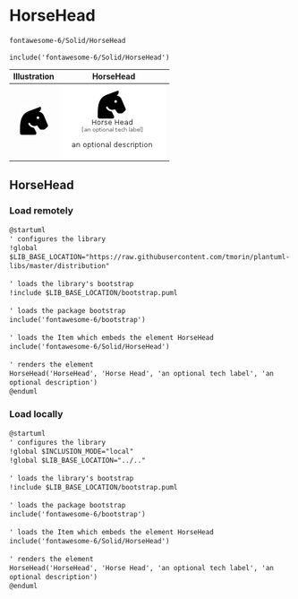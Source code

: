 # HorseHead


```text
fontawesome-6/Solid/HorseHead
```

```text
include('fontawesome-6/Solid/HorseHead')
```



| Illustration | HorseHead |
| :---: | :---: |
| ![illustration for Illustration](../../fontawesome-6/Solid/HorseHead.png) | ![illustration for HorseHead](../../fontawesome-6/Solid/HorseHead.Local.png) |




## HorseHead

### Load remotely
```plantuml
@startuml
' configures the library
!global $LIB_BASE_LOCATION="https://raw.githubusercontent.com/tmorin/plantuml-libs/master/distribution"

' loads the library's bootstrap
!include $LIB_BASE_LOCATION/bootstrap.puml

' loads the package bootstrap
include('fontawesome-6/bootstrap')

' loads the Item which embeds the element HorseHead
include('fontawesome-6/Solid/HorseHead')

' renders the element
HorseHead('HorseHead', 'Horse Head', 'an optional tech label', 'an optional description')
@enduml
```

### Load locally
```plantuml
@startuml
' configures the library
!global $INCLUSION_MODE="local"
!global $LIB_BASE_LOCATION="../.."

' loads the library's bootstrap
!include $LIB_BASE_LOCATION/bootstrap.puml

' loads the package bootstrap
include('fontawesome-6/bootstrap')

' loads the Item which embeds the element HorseHead
include('fontawesome-6/Solid/HorseHead')

' renders the element
HorseHead('HorseHead', 'Horse Head', 'an optional tech label', 'an optional description')
@enduml
```

